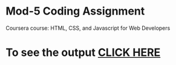 
# Mod-5 Coding Assignment

Coursera course: HTML, CSS, and Javascript for Web Developers

# To see the output [CLICK HERE](https://flipexe.github.io/)